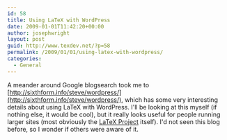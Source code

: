 ```yaml
---
id: 58
title: Using LaTeX with WordPress
date: 2009-01-01T11:42:20+00:00
author: josephwright
layout: post
guid: http://www.texdev.net/?p=58
permalink: /2009/01/01/using-latex-with-wordpress/
categories:
  - General
---
```

A meander around Google blogsearch took me to [http://sixthform.info/steve/wordpress/](http://sixthform.info/steve/wordpress/), which has some very interesting details about using LaTeX with WordPress.  I'll be looking at this myself (if nothing else, it would be cool), but it really looks useful for people running larger sites (most obviously the [LaTeX Project](https://www.latex-project.org/) itself).  I'd not seen this blog before, so I wonder if others were aware of it.
